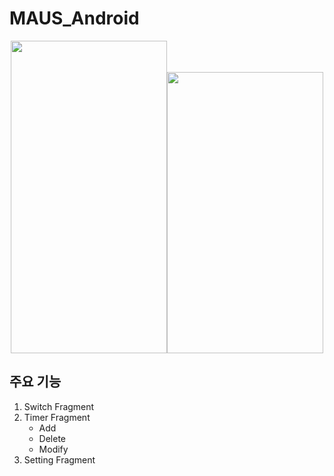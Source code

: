 # MAUS_Android
<p align="center"><img src="https://user-images.githubusercontent.com/75845861/135654918-d5831375-af4c-4ec3-b8a3-1476c23148a6.gif" height = 500 width=250><img src="https://user-images.githubusercontent.com/75845861/135655528-654dfe6f-03ca-4997-b88f-5d825e033955.gif" height = 450 width=250></p>

## 주요 기능  
1. Switch Fragment  
2. Timer Fragment  
    - Add
    - Delete
    - Modify
3. Setting Fragment  

